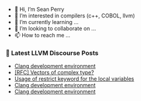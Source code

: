 - 👋 Hi, I’m Sean Perry
- 👀 I’m interested in compilers (c++, COBOL, llvm)
- 🌱 I’m currently learning ...
- 💞️ I’m looking to collaborate on ...
- 📫 How to reach me ...

<!---
s66perry/s66perry is a ✨ special ✨ repository because its `README.md` (this file) appears on your GitHub profile.
You can click the Preview link to take a look at your changes.
--->
### 📕 Latest LLVM Discourse Posts

<!-- DISCOURSE-LLVM:START -->
- [Clang development environment](https://discourse.llvm.org/t/clang-development-environment/81140#post_12)
- [[RFC] Vectors of complex type?](https://discourse.llvm.org/t/rfc-vectors-of-complex-type/81162#post_1)
- [Usage of restrict keyword for the local variables](https://discourse.llvm.org/t/usage-of-restrict-keyword-for-the-local-variables/81161#post_1)
- [Clang development environment](https://discourse.llvm.org/t/clang-development-environment/81140#post_11)
- [Clang development environment](https://discourse.llvm.org/t/clang-development-environment/81140#post_10)
<!-- DISCOURSE-LLVM:END -->
